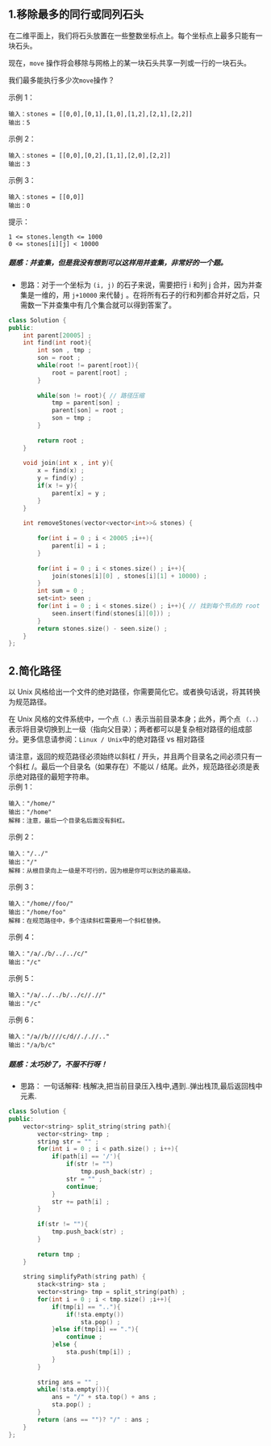 ## 1.移除最多的同行或同列石头
在二维平面上，我们将石头放置在一些整数坐标点上。每个坐标点上最多只能有一块石头。

现在，`move` 操作将会移除与网格上的某一块石头共享一列或一行的一块石头。

我们最多能执行多少次` move `操作？

示例 1：
```
输入：stones = [[0,0],[0,1],[1,0],[1,2],[2,1],[2,2]]
输出：5
```
示例 2：
```
输入：stones = [[0,0],[0,2],[1,1],[2,0],[2,2]]
输出：3
```
示例 3：
```
输入：stones = [[0,0]]
输出：0
```
提示：
```
1 <= stones.length <= 1000
0 <= stones[i][j] < 10000
```
##### 题感：并查集，但是我没有想到可以这样用并查集，非常好的一个题。
* 思路：对于一个坐标为 `(i, j)` 的石子来说，需要把行 i 和列 j 合并，因为并查集是一维的，用 `j+10000` 来代替` j ` 。在将所有石子的行和列都合并好之后，只需数一下并查集中有几个集合就可以得到答案了。
```C++
class Solution {
public:
    int parent[20005] ;
    int find(int root){
        int son , tmp ; 
        son = root ; 
        while(root != parent[root]){
            root = parent[root] ; 
        }
        
        while(son != root){ // 路径压缩
            tmp = parent[son] ; 
            parent[son] = root ; 
            son = tmp ; 
        }
        
        return root ; 
    }
    
    void join(int x , int y){
        x = find(x) ; 
        y = find(y) ;
        if(x != y){
            parent[x] = y ; 
        }
    }
    
    int removeStones(vector<vector<int>>& stones) {
        
        for(int i = 0 ; i < 20005 ;i++){
            parent[i] = i ; 
        }
        
        for(int i = 0 ; i < stones.size() ; i++){
            join(stones[i][0] , stones[i][1] + 10000) ; 
        }
        int sum = 0 ; 
        set<int> seen ; 
        for(int i = 0 ; i < stones.size() ; i++){ // 找到每个节点的 root 并去重
            seen.insert(find(stones[i][0])) ; 
        }
        return stones.size() - seen.size() ; 
    }
};
```


## 2.简化路径
以 Unix 风格给出一个文件的绝对路径，你需要简化它。或者换句话说，将其转换为规范路径。

在 Unix 风格的文件系统中，一个点`（.）`表示当前目录本身；此外，两个点 `（..）` 表示将目录切换到上一级（指向父目录）；两者都可以是复杂相对路径的组成部分。更多信息请参阅：`Linux / Unix`中的绝对路径 vs 相对路径

请注意，返回的规范路径必须始终以斜杠 / 开头，并且两个目录名之间必须只有一个斜杠 /。最后一个目录名（如果存在）不能以 / 结尾。此外，规范路径必须是表示绝对路径的最短字符串。  
示例 1：
```
输入："/home/"
输出："/home"
解释：注意，最后一个目录名后面没有斜杠。
```
示例 2：
```
输入："/../"
输出："/"
解释：从根目录向上一级是不可行的，因为根是你可以到达的最高级。
```
示例 3：
```
输入："/home//foo/"
输出："/home/foo"
解释：在规范路径中，多个连续斜杠需要用一个斜杠替换。
```
示例 4：
```
输入："/a/./b/../../c/"
输出："/c"
```
示例 5：
```
输入："/a/../../b/../c//.//"
输出："/c"
```
示例 6：
```
输入："/a//b////c/d//././/.."
输出："/a/b/c"
```
##### 题感：太巧妙了，不服不行呀！
* 思路： 一句话解释: 栈解决,把当前目录压入栈中,遇到..弹出栈顶,最后返回栈中元素.
```C++
class Solution {
public:
    vector<string> split_string(string path){
        vector<string> tmp ;
        string str = "" ;
        for(int i = 0 ; i < path.size() ; i++){
            if(path[i] == '/'){
                if(str != "") 
                    tmp.push_back(str) ; 
                str = "" ; 
                continue; 
            }
            str += path[i] ; 
        }
        
        if(str != ""){
            tmp.push_back(str) ; 
        }
        
        return tmp ; 
    }
    
    string simplifyPath(string path) {
        stack<string> sta ;
        vector<string> tmp = split_string(path) ;
        for(int i = 0 ; i < tmp.size() ;i++){
            if(tmp[i] == ".."){
                if(!sta.empty())
                    sta.pop() ;
            }else if(tmp[i] == "."){
                continue ;    
            }else {
                sta.push(tmp[i]) ; 
            }
        }
        
        string ans = "" ; 
        while(!sta.empty()){
            ans = "/" + sta.top() + ans ; 
            sta.pop() ; 
        }
        return (ans == "")? "/" : ans ; 
    }
};
```
